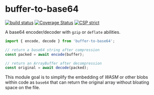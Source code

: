 # buffer-to-base64

[![build status](https://github.com/WebReflection/buffer-to-base64/actions/workflows/node.js.yml/badge.svg)](https://github.com/WebReflection/buffer-to-base64/actions) [![Coverage Status](https://coveralls.io/repos/github/WebReflection/buffer-to-base64/badge.svg?branch=main)](https://coveralls.io/github/WebReflection/buffer-to-base64?branch=main) [![CSP strict](https://webreflection.github.io/csp/strict.svg)](https://webreflection.github.io/csp/#-csp-strict)

A base64 encoder/decoder with `gzip` or `deflate` abilities.

```js
import { encode, decode } from 'buffer-to-base64';

// return a base64 string after compression
const packed = await encode(buffer);

// return an ArrayBuffer after decompression
const original = await decode(packed);
```

This module goal is to simplify the embedding of *WASM* or other blobs within code as `base64` that can return the original array without bloating space on the file.
